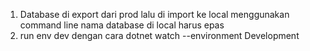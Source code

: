 1. Database di export dari prod lalu di import ke local menggunakan command line nama database di local harus epas
2. run env dev dengan cara 
dotnet watch --environment Development